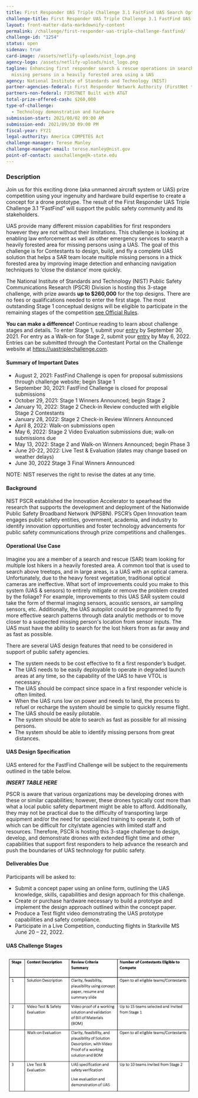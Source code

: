 ```yaml
---
title: First Responder UAS Triple Challenge 3.1 FastFind UAS Search Optimized
challenge-title: First Responder UAS Triple Challenge 3.1 FastFind UAS Search Optimized
layout: front-matter-data-markdownify-content
permalink: /challenge/first-responder-uas-triple-challenge-fastfind/
challenge-id: "1254"
status: open
sidenav: true
card-image: /assets/netlify-uploads/nist_logo.png
agency-logo: /assets/netlify-uploads/nist_logo.png
tagline: Enhancing first responder search & rescue operations in search of
  missing persons in a heavily forested area using a UAS
agency: National Institute of Standards and Technology (NIST)
partner-agencies-federal: First Responder Network Authority (FirstNet the Authority)
partners-non-federal: FIRSTNET Built with AT&T
total-prize-offered-cash: $260,000
type-of-challenge:
  - Technology demonstration and hardware
submission-start: 2021/08/02 09:00 AM
submission-end: 2021/09/30 09:00 PM
fiscal-year: FY21
legal-authority: America COMPETES Act
challenge-manager: Terese Manley
challenge-manager-email: terese.manley@nist.gov
point-of-contact: uaschallenge@k-state.edu
---
```

### Description

Join us for this exciting drone (aka unmanned aircraft system or UAS) prize competition using your ingenuity and hardware build expertise to create a concept for a drone prototype. The result of the First Responder UAS Triple Challenge 3.1 “FastFind” will support the public safety community and its stakeholders.

UAS provide many different mission capabilities for first responders however they are not without their limitations.  This challenge is looking at enabling law enforcement as well as other emergency services to search a heavily forested area for missing persons using a UAS. The goal of this challenge is for Contestants to design, build, and fly a complete UAS solution that helps a SAR team locate multiple missing persons in a thick forested area by improving image detection and enhancing navigation techniques to ‘close the distance’ more quickly.

The National Institute of Standards and Technology (NIST) Public Safety Communications Research (PSCR) Division is hosting this 3-stage challenge, with prize awards **up to $260,000** for the top designs. There are no fees or qualifications needed to enter the first stage. The most outstanding Stage 1 conceptual designs will be eligible to participate in the remaining stages of the competition [see Official Rules](www.challenge.gov).

**You can make a difference!** Continue reading to learn about challenge stages and details. To enter Stage 1, submit your [entry](https://uastriplechallenge.com) by September 30, 2021. For entry as a Walk-on for Stage 2, submit your [entry](https://uastriplechallenge.com) by May 6, 2022. Entries can be submitted through the Contestant Portal on the Challenge website at <https://uastriplechallenge.com>.

#### **Summary of Important Dates**

* August 2, 2021: FastFind Challenge is open for proposal submissions through challenge website; begin Stage 1
* September 30, 2021: FastFind Challenge is closed for proposal submissions
* October 29, 2021: Stage 1 Winners Announced; begin Stage 2
* January 10, 2022: Stage 2 Check-in Review conducted with eligible Stage 2 Contestants
* January 28, 2022: Stage 2 Check-in Review Winners Announced
* April 8, 2022: Walk-on submissions open
* May 6, 2022: Stage 2 Video Evaluation submissions due; walk-on submissions due
* May 13, 2022: Stage 2 and Walk-on Winners Announced; begin Phase 3
* June 20-22, 2022: Live Test & Evaluation (dates may change based on weather delays)
* June 30, 2022 Stage 3 Final Winners Announced

NOTE: NIST reserves the right to revise the dates at any time.

#### Background

NIST PSCR established the Innovation Accelerator to spearhead the research that supports the development and deployment of the Nationwide Public Safety Broadband Network (NPSBN). PSCR’s Open Innovation team engages public safety entities, government, academia, and industry to identify innovation opportunities and foster technology advancements for public safety communications through prize competitions and challenges.

#### Operational Use Case

Imagine you are a member of a search and rescue (SAR) team looking for multiple lost hikers in a heavily forested area. A common tool that is used to search above treetops, and in large areas, is a UAS with an optical camera. Unfortunately, due to the heavy forest vegetation, traditional optical cameras are ineffective.  What sort of improvements could you make to this system (UAS & sensors) to entirely mitigate or remove the problem created by the foliage? For example, improvements to this UAS SAR system could take the form of thermal imaging sensors, acoustic sensors, air sampling sensors, etc. Additionally, the UAS autopilot could be programmed to fly more effective search patterns through data analytic methods or to move closer to a suspected missing person's location from sensor inputs. The UAS must have the ability to search for the lost hikers from as far away and as fast as possible. 

There are several UAS design features that need to be considered in support of public safety agencies.

* The system needs to be cost effective to fit a first responder’s budget.
* The UAS needs to be easily deployable to operate in degraded launch areas at any time, so the capability of the UAS to have VTOL is necessary. 
* The UAS should be compact since space in a first responder vehicle is often limited.
* When the UAS runs low on power and needs to land, the process to refuel or recharge the system should be simple to quickly resume flight.
* The UAS should be easily pilotable.
* The system should be able to search as fast as possible for all missing persons.
* The system should be able to identify missing persons from great distances.

#### UAS Design Specification

UAS entered for the FastFind Challenge will be subject to the requirements outlined in the table below.  

 ***INSERT TABLE HERE***

PSCR is aware that various organizations may be developing drones with these or similar capabilities; however, these drones typically cost more than what a local public safety department might be able to afford. Additionally, they may not be practical due to the difficulty of transporting large equipment and/or the need for specialized training to operate it, both of which can be difficult for city/state agencies with limited staff and resources. Therefore, PSCR is hosting this 3-stage challenge to design, develop, and demonstrate drones with extended flight time and other capabilities that support first responders to help advance the research and push the boundaries of UAS technology for public safety.

#### **Deliverables Due**

Participants will be asked to:

* Submit a concept paper using an online form, outlining the UAS knowledge, skills, capabilities and design approach for this challenge.
* Create or purchase hardware necessary to build a prototype and implement the design approach outlined within the concept paper.
* Produce a Test flight video demonstrating the UAS prototype capabilities and safety compliance.
* Participate in a Live Competition, conducting flights in Starkville MS June 20 – 22, 2022.

#### UAS Challenge Stages

![Table providing overview of challenge stages](/assets/netlify-uploads/3.1-challenge-stages.jpg "Challenge Stages")